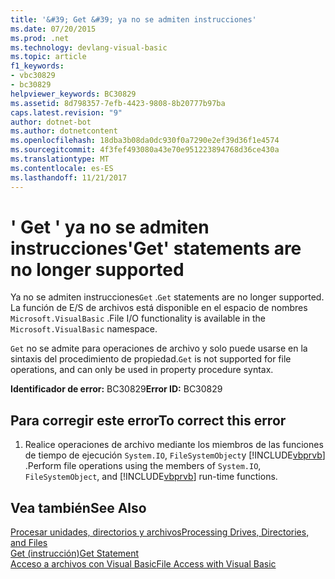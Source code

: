 ```yaml
---
title: '&#39; Get &#39; ya no se admiten instrucciones'
ms.date: 07/20/2015
ms.prod: .net
ms.technology: devlang-visual-basic
ms.topic: article
f1_keywords:
- vbc30829
- bc30829
helpviewer_keywords: BC30829
ms.assetid: 8d798357-7efb-4423-9808-8b20777b97ba
caps.latest.revision: "9"
author: dotnet-bot
ms.author: dotnetcontent
ms.openlocfilehash: 18dba3b08da0dc930f0a7290e2ef39d36f1e4574
ms.sourcegitcommit: 4f3fef493080a43e70e951223894768d36ce430a
ms.translationtype: MT
ms.contentlocale: es-ES
ms.lasthandoff: 11/21/2017
---
```

# <a name="39get39-statements-are-no-longer-supported"></a><span data-ttu-id="b55d2-102">&#39; Get &#39; ya no se admiten instrucciones</span><span class="sxs-lookup"><span data-stu-id="b55d2-102">&#39;Get&#39; statements are no longer supported</span></span>
<span data-ttu-id="b55d2-103">Ya no se admiten instrucciones`Get` .</span><span class="sxs-lookup"><span data-stu-id="b55d2-103">`Get` statements are no longer supported.</span></span> <span data-ttu-id="b55d2-104">La función de E/S de archivos está disponible en el espacio de nombres `Microsoft.VisualBasic` .</span><span class="sxs-lookup"><span data-stu-id="b55d2-104">File I/O functionality is available in the `Microsoft.VisualBasic` namespace.</span></span>  
  
 <span data-ttu-id="b55d2-105">`Get` no se admite para operaciones de archivo y solo puede usarse en la sintaxis del procedimiento de propiedad.</span><span class="sxs-lookup"><span data-stu-id="b55d2-105">`Get` is not supported for file operations, and can only be used in property procedure syntax.</span></span>  
  
 <span data-ttu-id="b55d2-106">**Identificador de error:** BC30829</span><span class="sxs-lookup"><span data-stu-id="b55d2-106">**Error ID:** BC30829</span></span>  
  
## <a name="to-correct-this-error"></a><span data-ttu-id="b55d2-107">Para corregir este error</span><span class="sxs-lookup"><span data-stu-id="b55d2-107">To correct this error</span></span>  
  
1.  <span data-ttu-id="b55d2-108">Realice operaciones de archivo mediante los miembros de las funciones de tiempo de ejecución `System.IO`, `FileSystemObject`y [!INCLUDE[vbprvb](~/includes/vbprvb-md.md)] .</span><span class="sxs-lookup"><span data-stu-id="b55d2-108">Perform file operations using the members of `System.IO`, `FileSystemObject`, and [!INCLUDE[vbprvb](~/includes/vbprvb-md.md)] run-time functions.</span></span>  
  
## <a name="see-also"></a><span data-ttu-id="b55d2-109">Vea también</span><span class="sxs-lookup"><span data-stu-id="b55d2-109">See Also</span></span>  
 [<span data-ttu-id="b55d2-110">Procesar unidades, directorios y archivos</span><span class="sxs-lookup"><span data-stu-id="b55d2-110">Processing Drives, Directories, and Files</span></span>](../../visual-basic/developing-apps/programming/drives-directories-files/processing.md)  
 [<span data-ttu-id="b55d2-111">Get (instrucción)</span><span class="sxs-lookup"><span data-stu-id="b55d2-111">Get Statement</span></span>](../../visual-basic/language-reference/statements/get-statement.md)  
 [<span data-ttu-id="b55d2-112">Acceso a archivos con Visual Basic</span><span class="sxs-lookup"><span data-stu-id="b55d2-112">File Access with Visual Basic</span></span>](../../visual-basic/developing-apps/programming/drives-directories-files/file-access.md)
